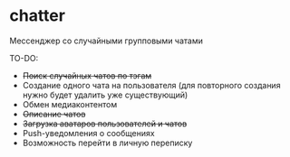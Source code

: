 # chatter
Мессенджер со случайными групповыми чатами

TO-DO:
- ~~Поиск случайных чатов по тэгам~~
- Создание одного чата на пользователя (для повторного создания нужно будет удалить уже существующий)
- Обмен медиаконтентом
- ~~Описание чатов~~
- ~~Загрузка аватаров пользователей и чатов~~
- Push-уведомления о сообщениях
- Возможность перейти в личную переписку
